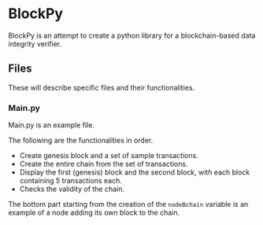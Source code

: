 # BlockPy

BlockPy is an attempt to create a python library for a blockchain-based data integrity verifier.

## Files

These will describe specific files and their functionalities.

### Main.py

Main.py is an example file.

The following are the functionalities in order.

* Create genesis block and a set of sample transactions.
* Create the entire chain from the set of transactions.
* Display the first (genesis) block and the second block, with each block containing 5 transactions each.
* Checks the validity of the chain.

The bottom part starting from the creation of the `nodeBchain` variable is an example of a node adding its own block to the chain.